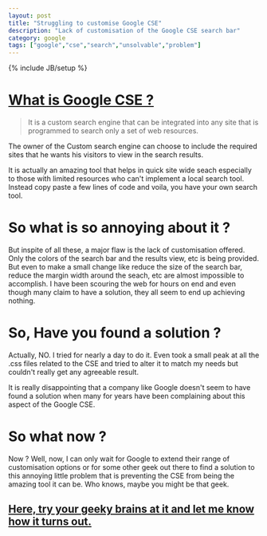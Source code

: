 ```yaml
---
layout: post
title: "Struggling to customise Google CSE"
description: "Lack of customisation of the Google CSE search bar"
category: google
tags: ["google","cse","search","unsolvable","problem"]
---
```

{% include JB/setup %}

# <a href="https://cse.google.com/cse/" >What is Google CSE ?</a>

> It is a custom search engine that can be integrated into any site that is programmed to search only a set of web resources.

The owner of the Custom search engine can choose to include the required sites that he wants his visitors to view in the search results.

It is actually an amazing tool that helps in quick site wide seach especially to those with limited resources who can't implement a local search tool. Instead copy paste a few lines of code and voila, you have your own search tool.

# So what is so annoying about it ?

But inspite of all these, a major flaw is the lack of customisation offered. Only the colors of the search bar and the results view, etc is being provided. But even to make a small change like reduce the size of the search bar, reduce the margin width around the seach, etc are almost impossible to accomplish. I have been scouring the web for hours on end and even though many claim to have a solution, they all seem to end up achieving nothing.

# So, Have you found a solution ?

Actually, NO. I tried for nearly a day to do it. Even took a small peak at all the .css files related to the CSE and tried to alter it to match my needs but couldn't really get any agreeable result.

It is really disappointing that a company like Google doesn't seem to have found a solution when many for years have been complaining about this aspect of the Google CSE.

# So what now ?

Now ? Well, now, I can only wait for Google to extend their range of customisation options or for some other geek out there to find a solution to this annoying little problem that is preventing the CSE from being the amazing tool it can be. Who knows, maybe you might be that geek.

## <a href="https://cse.google.com/cse/" >Here, try your geeky brains at it and let me know how it turns out.</a>